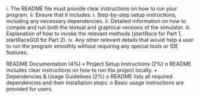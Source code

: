 

i. The README file must provide clear instructions on how to run your program.
ii. Ensure that it includes:
i. Step-by-step setup instructions, including any necessary dependencies.
ii. Detailed information on how to compile and run both the textual and graphical
versions of the simulator.
iii. Explanation of how to invoke the relevant methods (startRace for Part 1,
startRaceGUI for Part 2).
iv. Any other relevant details that would help a user to run the program smoothly
without requiring any special tools or IDE features.



README Documentation (4%)
• Project Setup Instructions (2%)
o README includes clear instructions on how to run the project locally.
• Dependencies & Usage Guidelines (2%)
o README lists all required dependencies and their installation steps.
o Basic usage instructions are provided for users.